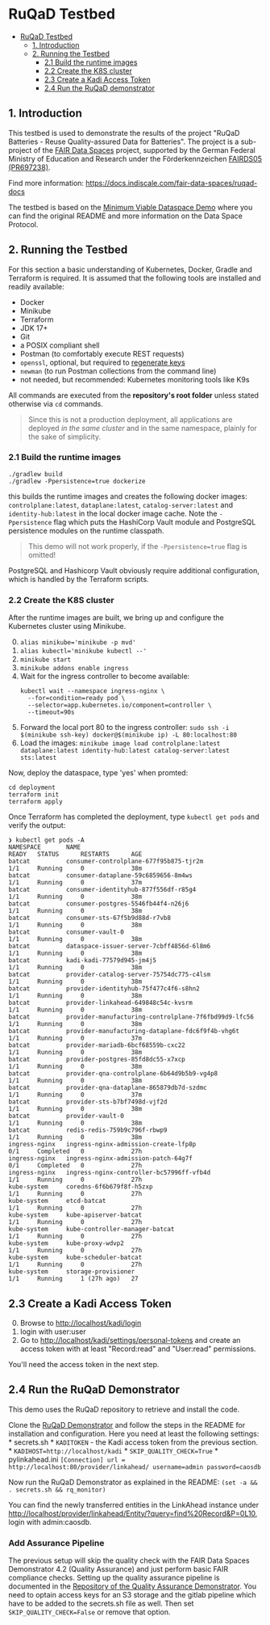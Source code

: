 # RuQaD Testbed

<!-- TOC -->
* [RuQaD Testbed](#ruqad-testbed)
  * [1. Introduction](#1-introduction)
  * [2. Running the Testbed](#2-running-the-testbed)
    * [2.1 Build the runtime images](#21-build-the-runtime-images)
    * [2.2 Create the K8S cluster](#22-create-the-k8s-cluster)
    * [2.3 Create a Kadi Access Token](#23-create-a-kadi-access-token)
    * [2.4 Run the RuQaD demonstrator](#24-run-the-ruqad-demonstrator)
<!-- TOC -->

## 1. Introduction

This testbed is used to demonstrate the results of the project "RuQaD Batteries - Reuse Quality-assured Data
for Batteries". The project is a sub-project of the [FAIR Data Spaces](https://www.nfdi.de/fair-data-spaces/)
project, supported by the German Federal Ministry of Education and Research under the Förderkennzeichen
[FAIRDS05 (PR697238)](https://foerderportal.bund.de/foekat/jsp/SucheAction.do?actionMode=view&fkz=FAIRDS05).

Find more information: <https://docs.indiscale.com/fair-data-spaces/ruqad-docs>

The testbed is based on the [Minimum Viable Dataspace
Demo](https://github.com/eclipse-edc/MinimumViableDataspace) where you can find the original README and more
information on the Data Space Protocol.

## 2. Running the Testbed

For this section a basic understanding of Kubernetes, Docker, Gradle and Terraform is required. It is assumed that the
following tools are installed and readily available:

- Docker
- Minikube
- Terraform
- JDK 17+
- Git
- a POSIX compliant shell
- Postman (to comfortably execute REST requests)
- `openssl`, optional, but required to [regenerate keys](#91-regenerating-issuer-keys)
- `newman` (to run Postman collections from the command line)
- not needed, but recommended: Kubernetes monitoring tools like K9s

All commands are executed from the **repository's root folder** unless stated otherwise via `cd` commands.

> Since this is not a production deployment, all applications are deployed _in the same cluster_ and in the same
> namespace, plainly for the sake of simplicity.

### 2.1 Build the runtime images

```shell
./gradlew build
./gradlew -Ppersistence=true dockerize
```

this builds the runtime images and creates the following docker images: `controlplane:latest`, `dataplane:latest`,
`catalog-server:latest` and `identity-hub:latest` in the local docker image cache. Note the `-Ppersistence` flag which
puts the HashiCorp Vault module and PostgreSQL persistence modules on the runtime classpath.

> This demo will not work properly, if the `-Ppersistence=true` flag is omitted!

PostgreSQL and Hashicorp Vault obviously require additional configuration, which is handled by the Terraform scripts.

### 2.2 Create the K8S cluster

After the runtime images are built, we bring up and configure the Kubernetes cluster using Minikube.

0. `alias minikube='minikube -p mvd'`
1. `alias kubectl='minikube kubectl --'`
2. `minikube start`
3. `minikube addons enable ingress`
4. Wait for the ingress controller to become available:
    ```
    kubectl wait --namespace ingress-nginx \
      --for=condition=ready pod \
      --selector=app.kubernetes.io/component=controller \
      --timeout=90s
    ```
5. Forward the local port 80 to the ingress controller:
    `sudo ssh -i $(minikube ssh-key) docker@$(minikube ip) -L 80:localhost:80`
6. Load the images:
    `minikube image load controlplane:latest dataplane:latest identity-hub:latest catalog-server:latest sts:latest`

Now, deploy the dataspace, type 'yes' when promted:

```
cd deployment
terraform init
terraform apply
```

Once Terraform has completed the deployment, type `kubectl get pods` and verify the output:

```shell
❯ kubectl get pods -A
NAMESPACE       NAME                                                   READY   STATUS      RESTARTS      AGE
batcat          consumer-controlplane-677f95b875-tjr2m                 1/1     Running     0             38m
batcat          consumer-dataplane-59c6859656-8m4ws                    1/1     Running     0             37m
batcat          consumer-identityhub-877f556df-r85g4                   1/1     Running     0             38m
batcat          consumer-postgres-5546fb44f4-n26j6                     1/1     Running     0             38m
batcat          consumer-sts-67f5b9d88d-r7vb8                          1/1     Running     0             38m
batcat          consumer-vault-0                                       1/1     Running     0             38m
batcat          dataspace-issuer-server-7cbff4856d-6l8m6               1/1     Running     0             38m
batcat          kadi-kadi-77579d945-jm4j5                              1/1     Running     0             38m
batcat          provider-catalog-server-75754dc775-c4lsm               1/1     Running     0             38m
batcat          provider-identityhub-75f477c4f6-s8hn2                  1/1     Running     0             38m
batcat          provider-linkahead-649848c54c-kvsrm                    1/1     Running     0             38m
batcat          provider-manufacturing-controlplane-7f6fbd99d9-lfc56   1/1     Running     0             38m
batcat          provider-manufacturing-dataplane-fdc6f9f4b-vhg6t       1/1     Running     0             37m
batcat          provider-mariadb-6bcf68559b-cxc22                      1/1     Running     0             38m
batcat          provider-postgres-85fd8dc55-x7xcp                      1/1     Running     0             38m
batcat          provider-qna-controlplane-6b64d9b5b9-vg4p8             1/1     Running     0             38m
batcat          provider-qna-dataplane-865879db7d-szdmc                1/1     Running     0             37m
batcat          provider-sts-b7bf7498d-vjf2d                           1/1     Running     0             38m
batcat          provider-vault-0                                       1/1     Running     0             38m
batcat          redis-redis-759b9c796f-rbwp9                           1/1     Running     0             38m
ingress-nginx   ingress-nginx-admission-create-lfp8p                   0/1     Completed   0             27h
ingress-nginx   ingress-nginx-admission-patch-64g7f                    0/1     Completed   0             27h
ingress-nginx   ingress-nginx-controller-bc57996ff-vfb4d               1/1     Running     0             27h
kube-system     coredns-6f6b679f8f-h5zxp                               1/1     Running     0             27h
kube-system     etcd-batcat                                            1/1     Running     0             27h
kube-system     kube-apiserver-batcat                                  1/1     Running     0             27h
kube-system     kube-controller-manager-batcat                         1/1     Running     0             27h
kube-system     kube-proxy-wdvp2                                       1/1     Running     0             27h
kube-system     kube-scheduler-batcat                                  1/1     Running     0             27h
kube-system     storage-provisioner                                    1/1     Running     1 (27h ago)   27
```

## 2.3 Create a Kadi Access Token

0. Browse to <http://localhost/kadi/login>
1. login with user:user
2. Go to <http://localhost/kadi/settings/personal-tokens> and create an access token with at least
   "Record:read" and "User:read" permissions.

You'll need the access token in the next step.

## 2.4 Run the RuQaD Demonstrator

This demo uses the RuQaD repository to retrieve and install the code.

Clone the [RuQaD Demonstrator](https://gitlab.indiscale.com/caosdb/src/fair-data-spaces/ruqad) and follow the
steps in the README for installation and configuration. Here you need at least the following settings:
    * secrets.sh
        * `KADITOKEN` - the Kadi access token from the previous section.
        * `KADIHOST=http://localhost/kadi`
        * `SKIP_QUALITY_CHECK=True`
    * pylinkahead.ini
        ```
        [Connection]
        url = http://localhost:80/provider/linkahead/
        username=admin
        password=caosdb
        ```

Now run the RuQaD Demonstrator as explained in the README: `(set -a && . secrets.sh && rq_monitor)`

You can find the newly transferred entities in the LinkAhead instance under <http://localhost/provider/linkahead/Entity/?query=find%20Record&P=0L10>, login with admin:caosdb.

### Add Assurance Pipeline

The previous setup will skip the quality check with the FAIR Data Spaces Demonstrator 4.2 (Quality Assurance)
and just perform basic FAIR compliance
checks. Setting up the quality assurance pipeline is documented in the [Repository of the Quality Assurance Demonstrator](https://git.rwth-aachen.de/fair-ds/ap-4-2-demonstrator/ap-4.2-data-validation-and-quality-assurance-demonstrator). You need to optain access keys for an S3 storage and the gitlab pipeline which have to be added to the secrets.sh file as well. Then set `SKIP_QUALITY_CHECK=False` or remove that option.
